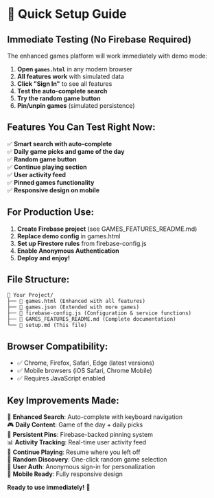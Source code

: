 # 🚀 Quick Setup Guide

## Immediate Testing (No Firebase Required)

The enhanced games platform will work immediately with demo mode:

1. **Open `games.html`** in any modern browser
2. **All features work** with simulated data
3. **Click "Sign In"** to see all features
4. **Test the auto-complete search**
5. **Try the random game button**
6. **Pin/unpin games** (simulated persistence)

## Features You Can Test Right Now:

✅ **Smart search with auto-complete**  
✅ **Daily game picks and game of the day**  
✅ **Random game button**  
✅ **Continue playing section**  
✅ **User activity feed**  
✅ **Pinned games functionality**  
✅ **Responsive design on mobile**  

## For Production Use:

1. **Create Firebase project** (see GAMES_FEATURES_README.md)
2. **Replace demo config** in games.html
3. **Set up Firestore rules** from firebase-config.js
4. **Enable Anonymous Authentication**
5. **Deploy and enjoy!**

## File Structure:
```
📁 Your Project/
├── 📄 games.html (Enhanced with all features)
├── 📄 games.json (Extended with more games)
├── 📄 firebase-config.js (Configuration & service functions)
├── 📄 GAMES_FEATURES_README.md (Complete documentation)
└── 📄 setup.md (This file)
```

## Browser Compatibility:
- ✅ Chrome, Firefox, Safari, Edge (latest versions)
- ✅ Mobile browsers (iOS Safari, Chrome Mobile)
- ✅ Requires JavaScript enabled

## Key Improvements Made:

🎯 **Enhanced Search**: Auto-complete with keyboard navigation  
🎮 **Daily Content**: Game of the day + daily picks  
📌 **Persistent Pins**: Firebase-backed pinning system  
📊 **Activity Tracking**: Real-time user activity feed  
🔄 **Continue Playing**: Resume where you left off  
🎲 **Random Discovery**: One-click random game selection  
🔐 **User Auth**: Anonymous sign-in for personalization  
📱 **Mobile Ready**: Fully responsive design  

**Ready to use immediately!** 🚀